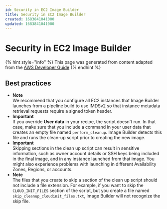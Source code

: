 ```yaml
---
id: Security in EC2 Image Builder
title: Security in EC2 Image Builder
created: 1683841041000
updated: 1683841041000
---
```

# Security in EC2 Image Builder

{% hint style="info" %}
This page was generated from content adapted from the [AWS Developer Guide](https://github.com/awsdocs/ec2-image-builder-user-guide.git)
{% endhint %}

## Best practices

- **Note**  
We recommend that you configure all EC2 instances that Image Builder launches from a pipeline build to use IMDSv2 so that instance metadata retrieval requests require a signed token header\.
- **Important**  
If you override **User data** in your recipe, the script doesn't run\. In that case, make sure that you include a command in your user data that creates an empty file named `perform_cleanup`\. Image Builder detects this file and runs the clean\-up script prior to creating the new image\.
- **Important**  
Skipping sections in the clean up script can result in sensitive information, such as owner account details or SSH keys being included in the final image, and in any instance launched from that image\. You might also experience problems with launching in different Availability Zones, Regions, or accounts\.
- **Note**  
The files that you create to skip a section of the clean up script should not include a file extension\. For example, if you want to skip the `CLOUD_INIT_FILES` section of the script, but you create a file named `skip_cleanup_cloudinit_files.txt`, Image Builder will not recognize the skip file\.

